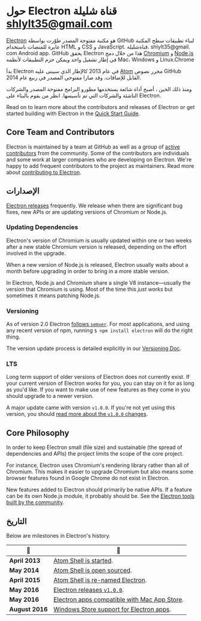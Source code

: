 # حول Electron قناة شليلة shlylt35@gmail.com 

[Electron](https://electronjs.org) هو مكتبة مفتوحة المصدر طوّرت بواسطة GitHub لبناء تطبيقات سطح المكتبة عابرة للمنصات باستخدام HTML و CSS و JavaScript. قناةشليلة. shlylt35@gmail. com Android app. GitHub يحقق Electron هذا من خلال دمج [Chromium](https://www.chromium.org/Home) و [Node.js](https://nodejs.org) في إطار تشغيل واحد ويمكن حزم التطبيقات لأنظمة Mac، Windows و Linux.Chrome

بدأ Electron في عام 2013 كالإطار الذي سيبنى عليه [Atom](https://atom.io) محرر نصوص GitHub القابل للإضافات. وقد صارا مفتوحي المصدر في ربيع عام 2014.

ومنذ ذلك الحين ، أصبح أداة شائعة يستخدمها مطورو البرامج مفتوحة المصدر والشركات الناشئة والشركات التي تم تأسيسها. انظر من يقوم بالبناء على Electron.

Read on to learn more about the contributors and releases of Electron or get started building with Electron in the [Quick Start Guide](quick-start.md).

## Core Team and Contributors

Electron is maintained by a team at GitHub as well as a group of [active contributors](https://github.com/electron/electron/graphs/contributors) from the community. Some of the contributors are individuals and some work at larger companies who are developing on Electron. We're happy to add frequent contributors to the project as maintainers. Read more about [contributing to Electron](https://github.com/electron/electron/blob/master/CONTRIBUTING.md).

## اﻹصدارات

[Electron releases](https://github.com/electron/electron/releases) frequently. We release when there are significant bug fixes, new APIs or are updating versions of Chromium or Node.js.

### Updating Dependencies

Electron's version of Chromium is usually updated within one or two weeks after a new stable Chromium version is released, depending on the effort involved in the upgrade.

When a new version of Node.js is released, Electron usually waits about a month before upgrading in order to bring in a more stable version.

In Electron, Node.js and Chromium share a single V8 instance—usually the version that Chromium is using. Most of the time this *just works* but sometimes it means patching Node.js.

### Versioning

As of version 2.0 Electron [follows `semver`](https://semver.org). For most applications, and using any recent version of npm, running `$ npm install electron` will do the right thing.

The version update process is detailed explicitly in our [Versioning Doc](electron-versioning.md).

### LTS

Long term support of older versions of Electron does not currently exist. If your current version of Electron works for you, you can stay on it for as long as you'd like. If you want to make use of new features as they come in you should upgrade to a newer version.

A major update came with version `v1.0.0`. If you're not yet using this version, you should [read more about the `v1.0.0` changes](https://electronjs.org/blog/electron-1-0).

## Core Philosophy

In order to keep Electron small (file size) and sustainable (the spread of dependencies and APIs) the project limits the scope of the core project.

For instance, Electron uses Chromium's rendering library rather than all of Chromium. This makes it easier to upgrade Chromium but also means some browser features found in Google Chrome do not exist in Electron.

New features added to Electron should primarily be native APIs. If a feature can be its own Node.js module, it probably should be. See the [Electron tools built by the community](https://electronjs.org/community).

## التاريخ

Below are milestones in Electron's history.

| :calendar:      | :tada:                                                                                                         |
| --------------- | -------------------------------------------------------------------------------------------------------------- |
| **April 2013**  | [Atom Shell is started](https://github.com/electron/electron/commit/6ef8875b1e93787fa9759f602e7880f28e8e6b45). |
| **May 2014**    | [Atom Shell is open sourced](https://blog.atom.io/2014/05/06/atom-is-now-open-source.html).                    |
| **April 2015**  | [Atom Shell is re-named Electron](https://github.com/electron/electron/pull/1389).                             |
| **May 2016**    | [Electron releases `v1.0.0`](https://electronjs.org/blog/electron-1-0).                                        |
| **May 2016**    | [Electron apps compatible with Mac App Store](mac-app-store-submission-guide.md).                              |
| **August 2016** | [Windows Store support for Electron apps](windows-store-guide.md).                                             |